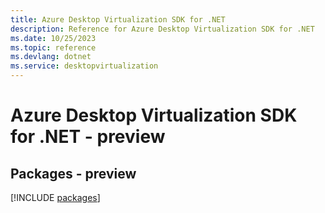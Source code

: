 ```yaml
---
title: Azure Desktop Virtualization SDK for .NET
description: Reference for Azure Desktop Virtualization SDK for .NET
ms.date: 10/25/2023
ms.topic: reference
ms.devlang: dotnet
ms.service: desktopvirtualization
---
```

# Azure Desktop Virtualization SDK for .NET - preview
## Packages - preview
[!INCLUDE [packages](desktop-virtualization-index.md)]
